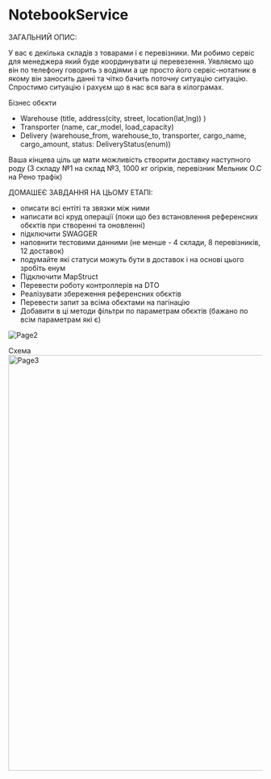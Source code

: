 # NotebookService

ЗАГАЛЬНИЙ ОПИС:

У вас є декілька складів з товарами і є перевізники. Ми робимо сервіс для менеджера який буде координувати ці перевезення.
Уявляємо що він по телефону говорить з водіями а це просто його сервіс-нотатник в якому він заносить данні та чітко бачить поточну ситуацію ситуацію.
Спростимо ситуацію і рахуєм що в нас вся вага в кілограмах.

Бізнес обєкти
- Warehouse (title, address(city, street, location(lat,lng)) )
- Transporter (name, car_model, load_capacity)
- Delivery (warehouse_from, warehouse_to, transporter, cargo_name, cargo_amount, status: DeliveryStatus(enum))

Ваша кінцева ціль це мати можливість створити доставку наступного роду (З складу №1 на склад №3, 1000 кг огірків, перевізник Мельник О.С на Рено трафік)

ДОМАШЕЄ ЗАВДАННЯ НА ЦЬОМУ ЕТАПІ:

- описати всі ентіті та звязки між ними
- написати всі круд операції (поки що без встановлення референсних обєктів при створенні та оновленні)
- підключити SWAGGER
- наповнити тестовими данними (не менше - 4 склади, 8 перевізників, 12 доставок)
- подумайте які статуси можуть бути в доставок і на основі цього зробіть енум
- Підключити MapStruct
- Перевести роботу контроллерів на DTO
- Реалізувати збереження референсних обєктів
- Перевести запит за всіма обєктами на пагінацію
- Добавити в ці методи фільтри по параметрам обєктів (бажано по всім параметрам які є)



![Page2](https://user-images.githubusercontent.com/90526809/232237219-c7156f30-0fa1-4201-bf20-241a490203a7.png)

Схема
<img width="825" alt="Page3" src="https://user-images.githubusercontent.com/90526809/232237461-c696b295-192e-4b61-aad3-34ecafb042c6.PNG">
